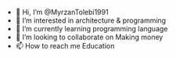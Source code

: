 - 👋 Hi, I’m @MyrzanTolebi1991
- 👀 I’m interested in architecture & programming
- 🌱 I’m currently learning programming language
- 💞️ I’m looking to collaborate on Making money
- 📫 How to reach me Education

<!---
MyrzanTolebi1991/MyrzanTolebi1991 is a ✨ special ✨ repository because its `README.md` (this file) appears on your GitHub profile.
You can click the Preview link to take a look at your changes.
--->
